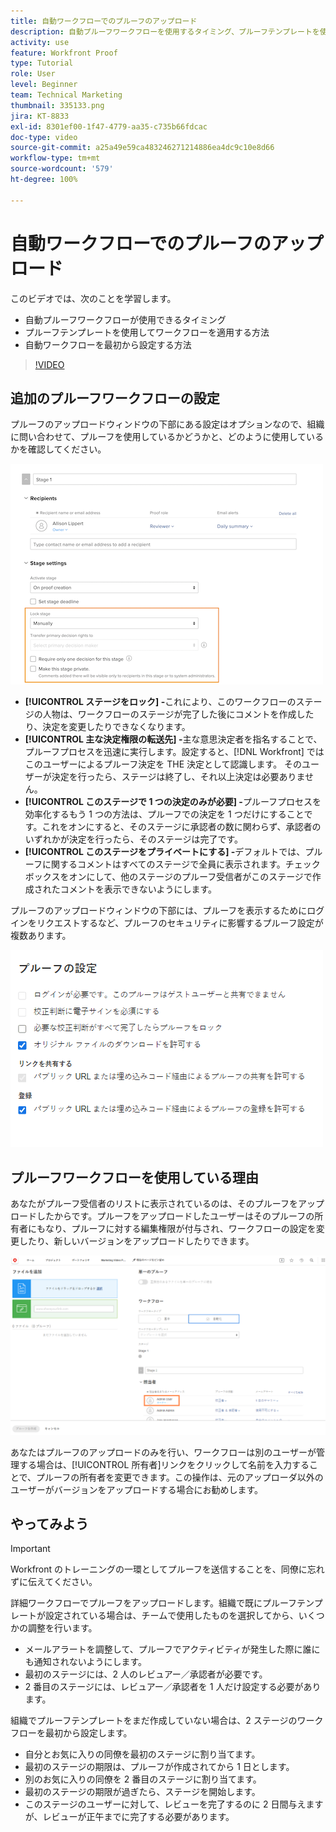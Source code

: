 ```yaml
---
title: 自動ワークフローでのプルーフのアップロード
description: 自動プルーフワークフローを使用するタイミング、プルーフテンプレートを使用してワークフローを適用する方法、自動ワークフローを最初から設定する方法について説明します。
activity: use
feature: Workfront Proof
type: Tutorial
role: User
level: Beginner
team: Technical Marketing
thumbnail: 335133.png
jira: KT-8833
exl-id: 8301ef00-1f47-4779-aa35-c735b66fdcac
doc-type: video
source-git-commit: a25a49e59ca483246271214886ea4dc9c10e8d66
workflow-type: tm+mt
source-wordcount: '579'
ht-degree: 100%

---
```


# 自動ワークフローでのプルーフのアップロード

このビデオでは、次のことを学習します。

* 自動プルーフワークフローが使用できるタイミング
* プルーフテンプレートを使用してワークフローを適用する方法
* 自動ワークフローを最初から設定する方法

>[!VIDEO](https://video.tv.adobe.com/v/335133/?quality=12&learn=on)



## 追加のプルーフワークフローの設定

プルーフのアップロードウィンドウの下部にある設定はオプションなので、組織に問い合わせて、プルーフを使用しているかどうかと、どのように使用しているかを確認してください。

![[!UICONTROL ステージ設定]がハイライト表示された[!UICONTROL 新しいプルーフ]ウィンドウの画像。](assets/additional-proof-workflow-settings.png)

* **[!UICONTROL ステージをロック] -**&#x200B;これにより、このワークフローのステージの人物は、ワークフローのステージが完了した後にコメントを作成したり、決定を変更したりできなくなります。
* **[!UICONTROL 主な決定権限の転送先] -**&#x200B;主な意思決定者を指名することで、プルーフプロセスを迅速に実行します。設定すると、[!DNL Workfront] ではこのユーザーによるプルーフ決定を THE 決定として認識します。 そのユーザーが決定を行ったら、ステージは終了し、それ以上決定は必要ありません。
* **[!UICONTROL このステージで 1 つの決定のみが必要] -**&#x200B;プルーフプロセスを効率化するもう 1 つの方法は、プルーフでの決定を 1 つだけにすることです。これをオンにすると、そのステージに承認者の数に関わらず、承認者のいずれかが決定を行ったら、そのステージは完了です。
* **[!UICONTROL このステージをプライベートにする] -**&#x200B;デフォルトでは、プルーフに関するコメントはすべてのステージで全員に表示されます。チェックボックスをオンにして、他のステージのプルーフ受信者がこのステージで作成されたコメントを表示できないようにします。

プルーフのアップロードウィンドウの下部には、プルーフを表示するためにログインをリクエストするなど、プルーフのセキュリティに影響するプルーフ設定が複数あります。

<!--
Learn more about these in the Proof settings section of the Configure a proof article.
-->

![プルーフのアップロードウィンドウの「[!UICONTROL プルーフ設定]」セクションの画像。](assets/additional-proof-workflow-settings-2.png)

<!--
### Learn more
* Automated workflow overview
* Automated workflow stages overview
-->

<!--
### Guides
* Plan an advanced workflow worksheet
-->

## プルーフワークフローを使用している理由

あなたがプルーフ受信者のリストに表示されているのは、そのプルーフをアップロードしたからです。プルーフをアップロードしたユーザーはそのプルーフの所有者にもなり、プルーフに対する編集権限が付与され、ワークフローの設定を変更したり、新しいバージョンをアップロードしたりできます。

![受信者のリストでハイライト表示されたプルーフの所有者を含むプルーフのアップロードウィンドウの画像。](assets/proof-owner.png)

あなたはプルーフのアップロードのみを行い、ワークフローは別のユーザーが管理する場合は、[!UICONTROL 所有者]リンクをクリックして名前を入力することで、プルーフの所有者を変更できます。この操作は、元のアップローダ以外のユーザーがバージョンをアップロードする場合にお勧めします。

## やってみよう

>[!IMPORTANT]
>
>Workfront のトレーニングの一環としてプルーフを送信することを、同僚に忘れずに伝えてください。


詳細ワークフローでプルーフをアップロードします。組織で既にプルーフテンプレートが設定されている場合は、チームで使用したものを選択してから、いくつかの調整を行います。

* メールアラートを調整して、プルーフでアクティビティが発生した際に誰にも通知されないようにします。
* 最初のステージには、2 人のレビュアー／承認者が必要です。
* 2 番目のステージには、レビュアー／承認者を 1 人だけ設定する必要があります。

組織でプルーフテンプレートをまだ作成していない場合は、2 ステージのワークフローを最初から設定します。

* 自分とお気に入りの同僚を最初のステージに割り当てます。
* 最初のステージの期限は、プルーフが作成されてから 1 日とします。
* 別のお気に入りの同僚を 2 番目のステージに割り当てます。
* 最初のステージの期限が過ぎたら、ステージを開始します。
* このステージのユーザーに対して、レビューを完了するのに 2 日間与えますが、レビューが正午までに完了する必要があります。


